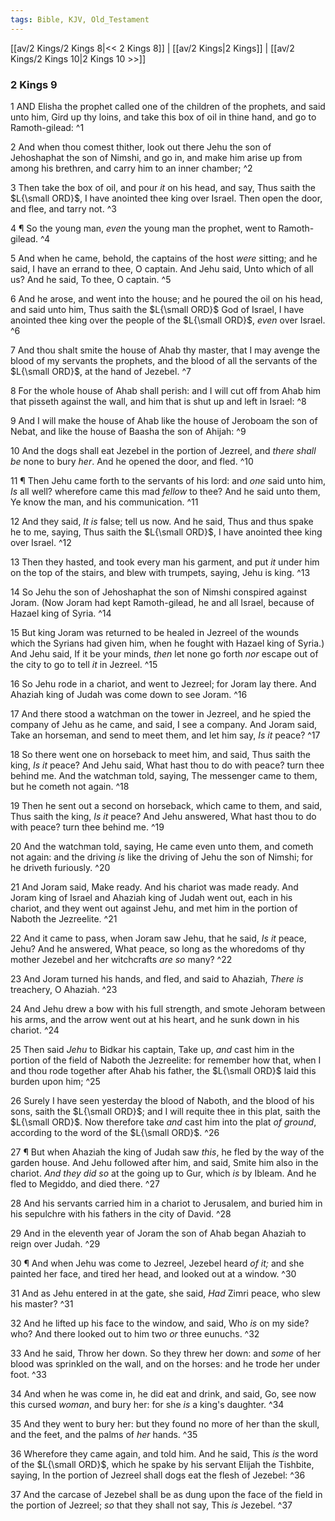 ```yaml
---
tags: Bible, KJV, Old_Testament
---
```


[[av/2 Kings/2 Kings 8|<< 2 Kings 8]] | [[av/2 Kings|2 Kings]] | [[av/2 Kings/2 Kings 10|2 Kings 10 >>]]

### 2 Kings 9

1 AND Elisha the prophet called one of the children of the prophets, and said unto him, Gird up thy loins, and take this box of oil in thine hand, and go to Ramoth-gilead: ^1

2 And when thou comest thither, look out there Jehu the son of Jehoshaphat the son of Nimshi, and go in, and make him arise up from among his brethren, and carry him to an inner chamber; ^2

3 Then take the box of oil, and pour _it_ on his head, and say, Thus saith the $L{\small ORD}$, I have anointed thee king over Israel. Then open the door, and flee, and tarry not. ^3

4 ¶ So the young man, _even_ the young man the prophet, went to Ramoth-gilead. ^4

5 And when he came, behold, the captains of the host _were_ sitting; and he said, I have an errand to thee, O captain. And Jehu said, Unto which of all us? And he said, To thee, O captain. ^5

6 And he arose, and went into the house; and he poured the oil on his head, and said unto him, Thus saith the $L{\small ORD}$ God of Israel, I have anointed thee king over the people of the $L{\small ORD}$, _even_ over Israel. ^6

7 And thou shalt smite the house of Ahab thy master, that I may avenge the blood of my servants the prophets, and the blood of all the servants of the $L{\small ORD}$, at the hand of Jezebel. ^7

8 For the whole house of Ahab shall perish: and I will cut off from Ahab him that pisseth against the wall, and him that is shut up and left in Israel: ^8

9 And I will make the house of Ahab like the house of Jeroboam the son of Nebat, and like the house of Baasha the son of Ahijah: ^9

10 And the dogs shall eat Jezebel in the portion of Jezreel, and _there_ _shall_ _be_ none to bury _her_. And he opened the door, and fled. ^10

11 ¶ Then Jehu came forth to the servants of his lord: and _one_ said unto him, _Is_ all well? wherefore came this mad _fellow_ to thee? And he said unto them, Ye know the man, and his communication. ^11

12 And they said, _It_ _is_ false; tell us now. And he said, Thus and thus spake he to me, saying, Thus saith the $L{\small ORD}$, I have anointed thee king over Israel. ^12

13 Then they hasted, and took every man his garment, and put _it_ under him on the top of the stairs, and blew with trumpets, saying, Jehu is king. ^13

14 So Jehu the son of Jehoshaphat the son of Nimshi conspired against Joram. (Now Joram had kept Ramoth-gilead, he and all Israel, because of Hazael king of Syria. ^14

15 But king Joram was returned to be healed in Jezreel of the wounds which the Syrians had given him, when he fought with Hazael king of Syria.) And Jehu said, If it be your minds, _then_ let none go forth _nor_ escape out of the city to go to tell _it_ in Jezreel. ^15

16 So Jehu rode in a chariot, and went to Jezreel; for Joram lay there. And Ahaziah king of Judah was come down to see Joram. ^16

17 And there stood a watchman on the tower in Jezreel, and he spied the company of Jehu as he came, and said, I see a company. And Joram said, Take an horseman, and send to meet them, and let him say, _Is_ _it_ peace? ^17

18 So there went one on horseback to meet him, and said, Thus saith the king, _Is_ _it_ peace? And Jehu said, What hast thou to do with peace? turn thee behind me. And the watchman told, saying, The messenger came to them, but he cometh not again. ^18

19 Then he sent out a second on horseback, which came to them, and said, Thus saith the king, _Is_ _it_ peace? And Jehu answered, What hast thou to do with peace? turn thee behind me. ^19

20 And the watchman told, saying, He came even unto them, and cometh not again: and the driving _is_ like the driving of Jehu the son of Nimshi; for he driveth furiously. ^20

21 And Joram said, Make ready. And his chariot was made ready. And Joram king of Israel and Ahaziah king of Judah went out, each in his chariot, and they went out against Jehu, and met him in the portion of Naboth the Jezreelite. ^21

22 And it came to pass, when Joram saw Jehu, that he said, _Is_ _it_ peace, Jehu? And he answered, What peace, so long as the whoredoms of thy mother Jezebel and her witchcrafts _are_ _so_ many? ^22

23 And Joram turned his hands, and fled, and said to Ahaziah, _There_ _is_ treachery, O Ahaziah. ^23

24 And Jehu drew a bow with his full strength, and smote Jehoram between his arms, and the arrow went out at his heart, and he sunk down in his chariot. ^24

25 Then said _Jehu_ to Bidkar his captain, Take up, _and_ cast him in the portion of the field of Naboth the Jezreelite: for remember how that, when I and thou rode together after Ahab his father, the $L{\small ORD}$ laid this burden upon him; ^25

26 Surely I have seen yesterday the blood of Naboth, and the blood of his sons, saith the $L{\small ORD}$; and I will requite thee in this plat, saith the $L{\small ORD}$. Now therefore take _and_ cast him into the plat _of_ _ground_, according to the word of the $L{\small ORD}$. ^26

27 ¶ But when Ahaziah the king of Judah saw _this_, he fled by the way of the garden house. And Jehu followed after him, and said, Smite him also in the chariot. _And_ _they_ _did_ _so_ at the going up to Gur, which _is_ by Ibleam. And he fled to Megiddo, and died there. ^27

28 And his servants carried him in a chariot to Jerusalem, and buried him in his sepulchre with his fathers in the city of David. ^28

29 And in the eleventh year of Joram the son of Ahab began Ahaziah to reign over Judah. ^29

30 ¶ And when Jehu was come to Jezreel, Jezebel heard _of_ _it;_ and she painted her face, and tired her head, and looked out at a window. ^30

31 And as Jehu entered in at the gate, she said, _Had_ Zimri peace, who slew his master? ^31

32 And he lifted up his face to the window, and said, Who _is_ on my side? who? And there looked out to him two _or_ three eunuchs. ^32

33 And he said, Throw her down. So they threw her down: and _some_ of her blood was sprinkled on the wall, and on the horses: and he trode her under foot. ^33

34 And when he was come in, he did eat and drink, and said, Go, see now this cursed _woman_, and bury her: for she _is_ a king's daughter. ^34

35 And they went to bury her: but they found no more of her than the skull, and the feet, and the palms of _her_ hands. ^35

36 Wherefore they came again, and told him. And he said, This _is_ the word of the $L{\small ORD}$, which he spake by his servant Elijah the Tishbite, saying, In the portion of Jezreel shall dogs eat the flesh of Jezebel: ^36

37 And the carcase of Jezebel shall be as dung upon the face of the field in the portion of Jezreel; _so_ that they shall not say, This _is_ Jezebel. ^37
